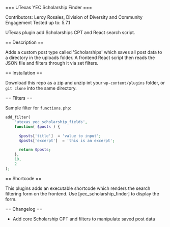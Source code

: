 === UTexas YEC Scholarship Finder ===

Contributors: Leroy Rosales, Division of Diversity and Community Engagement
Tested up to: 5.7.1

UTexas plugin add Scholarships CPT and React search script.

== Description ==

Adds a custom post type called \'Scholarships\' which saves all post data to a directory in the uploads folder. A frontend React script then reads the JSON file and filters through it via set filters.

== Installation ==

Download this repo as a zip and unzip int your `wp-content/plugins` folder, or `git clone` into the same directory.

== Filters ==

Sample filter for `functions.php`:

```php
add_filter(
    'utexas_yec_scholarship_fields',
	function( $posts ) {

	  $posts['title']  = 'value to input';
	  $posts['excerpt']  = 'this is an excerpt';

	  return $posts;
	},
	10,
	2
);
```

== Shortcode ==

This plugins adds an executable shortcode which renders the search filtering form on the frontend. Use [yec_scholarship_finder] to display the form.

== Changelog ==
- Add core Scholarship CPT and filters to manipulate saved post data
